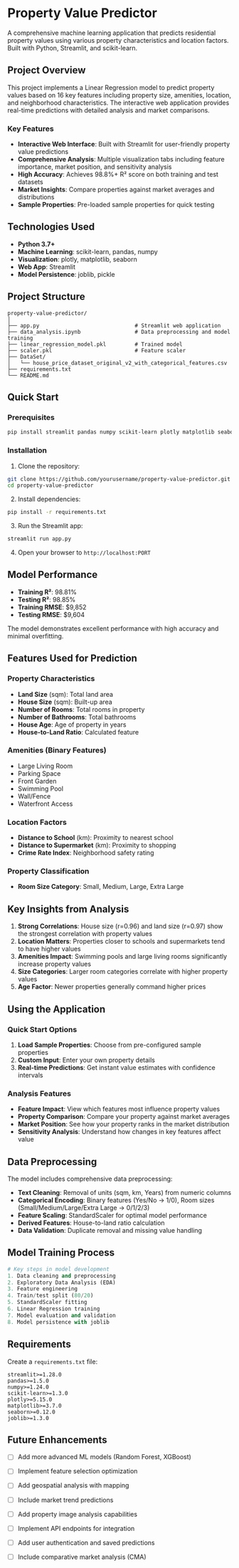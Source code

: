 # Property Value Predictor

A comprehensive machine learning application that predicts residential property values using various property characteristics and location factors. Built with Python, Streamlit, and scikit-learn.

## Project Overview

This project implements a Linear Regression model to predict property values based on 16 key features including property size, amenities, location, and neighborhood characteristics. The interactive web application provides real-time predictions with detailed analysis and market comparisons.

### Key Features

- **Interactive Web Interface**: Built with Streamlit for user-friendly property value predictions
- **Comprehensive Analysis**: Multiple visualization tabs including feature importance, market position, and sensitivity analysis
- **High Accuracy**: Achieves 98.8%+ R² score on both training and test datasets
- **Market Insights**: Compare properties against market averages and distributions
- **Sample Properties**: Pre-loaded sample properties for quick testing

## Technologies Used

- **Python 3.7+**
- **Machine Learning**: scikit-learn, pandas, numpy
- **Visualization**: plotly, matplotlib, seaborn
- **Web App**: Streamlit
- **Model Persistence**: joblib, pickle

## Project Structure

```
property-value-predictor/
│
├── app.py                              # Streamlit web application
├── data_analysis.ipynb                 # Data preprocessing and model training
├── linear_regression_model.pkl         # Trained model
├── scaler.pkl                          # Feature scaler
├── DataSet/
│   └── house_price_dataset_original_v2_with_categorical_features.csv
├── requirements.txt
└── README.md
```

## Quick Start

### Prerequisites

```bash
pip install streamlit pandas numpy scikit-learn plotly matplotlib seaborn joblib
```

### Installation

1. Clone the repository:
```bash
git clone https://github.com/yourusername/property-value-predictor.git
cd property-value-predictor
```

2. Install dependencies:
```bash
pip install -r requirements.txt
```

3. Run the Streamlit app:
```bash
streamlit run app.py
```

4. Open your browser to `http://localhost:PORT`

## Model Performance

- **Training R²**: 98.81%
- **Testing R²**: 98.85%
- **Training RMSE**: $9,852
- **Testing RMSE**: $9,604

The model demonstrates excellent performance with high accuracy and minimal overfitting.

## Features Used for Prediction

### Property Characteristics
- **Land Size** (sqm): Total land area
- **House Size** (sqm): Built-up area
- **Number of Rooms**: Total rooms in property
- **Number of Bathrooms**: Total bathrooms
- **House Age**: Age of property in years
- **House-to-Land Ratio**: Calculated feature

### Amenities (Binary Features)
- Large Living Room
- Parking Space
- Front Garden
- Swimming Pool
- Wall/Fence
- Waterfront Access

### Location Factors
- **Distance to School** (km): Proximity to nearest school
- **Distance to Supermarket** (km): Proximity to shopping
- **Crime Rate Index**: Neighborhood safety rating

### Property Classification
- **Room Size Category**: Small, Medium, Large, Extra Large

## Key Insights from Analysis

1. **Strong Correlations**: House size (r=0.96) and land size (r=0.97) show the strongest correlation with property values
2. **Location Matters**: Properties closer to schools and supermarkets tend to have higher values
3. **Amenities Impact**: Swimming pools and large living rooms significantly increase property values
4. **Size Categories**: Larger room categories correlate with higher property values
5. **Age Factor**: Newer properties generally command higher prices

## Using the Application

### Quick Start Options
1. **Load Sample Properties**: Choose from pre-configured sample properties
2. **Custom Input**: Enter your own property details
3. **Real-time Predictions**: Get instant value estimates with confidence intervals

### Analysis Features
- **Feature Impact**: View which features most influence property values
- **Property Comparison**: Compare your property against market averages
- **Market Position**: See how your property ranks in the market distribution
- **Sensitivity Analysis**: Understand how changes in key features affect value

## Data Preprocessing

The model includes comprehensive data preprocessing:

- **Text Cleaning**: Removal of units (sqm, km, Years) from numeric columns
- **Categorical Encoding**: Binary features (Yes/No → 1/0), Room sizes (Small/Medium/Large/Extra Large → 0/1/2/3)
- **Feature Scaling**: StandardScaler for optimal model performance
- **Derived Features**: House-to-land ratio calculation
- **Data Validation**: Duplicate removal and missing value handling

## Model Training Process

```python
# Key steps in model development
1. Data cleaning and preprocessing
2. Exploratory Data Analysis (EDA)
3. Feature engineering
4. Train/test split (80/20)
5. StandardScaler fitting
6. Linear Regression training
7. Model evaluation and validation
8. Model persistence with joblib
```

## Requirements

Create a `requirements.txt` file:
```
streamlit>=1.28.0
pandas>=1.5.0
numpy>=1.24.0
scikit-learn>=1.3.0
plotly>=5.15.0
matplotlib>=3.7.0
seaborn>=0.12.0
joblib>=1.3.0
```

## Future Enhancements

- [ ] Add more advanced ML models (Random Forest, XGBoost)
- [ ] Implement feature selection optimization
- [ ] Add geospatial analysis with mapping
- [ ] Include market trend predictions
- [ ] Add property image analysis capabilities
- [ ] Implement API endpoints for integration
- [ ] Add user authentication and saved predictions
- [ ] Include comparative market analysis (CMA)

